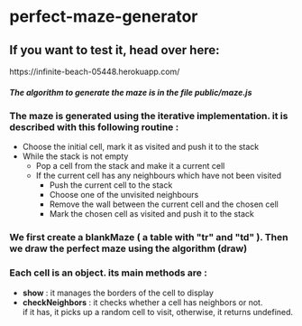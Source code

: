 # perfect-maze-generator

<h2>If you want to test it, head over here: </h2> https://infinite-beach-05448.herokuapp.com/

<div>
  <h5>The algorithm to generate the maze is in the file public/maze.js</h5>
</div>

<div>
  <h3>The maze is generated using the iterative implementation. it is described with this following routine : </h3>
    <ul>
      <li> Choose the initial cell, mark it as visited and push it to the stack </li>
      <li> While the stack is not empty
          <ul>
            <li>Pop a cell from the stack and make it a current cell
            <li>If the current cell has any neighbours which have not been visited
              <ul>
                <li>Push the current cell to the stack
                <li>Choose one of the unvisited neighbours
                <li>Remove the wall between the current cell and the chosen cell
                <li>Mark the chosen cell as visited and push it to the stack
              </ul>
        </ul>
    </ul>
 </div>

<div>
  <h3>We first create a blankMaze ( a table with "tr" and "td" ).
  Then we draw the perfect maze using the algorithm (draw)</h3> 
</div>
<div>
  <h3>Each cell is an object. its main methods are : </h3>
  <ul>
    <li><strong>show</strong> : it manages the borders of the cell to display 
    <li><strong>checkNeighbors</strong> : it checks whether a cell has neighbors or not.<br>
      if it has, it picks up a random cell to visit, otherwise, it returns undefined.</li>
  </ul>
</div>
    
